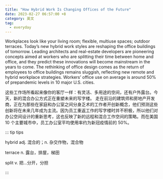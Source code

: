 ```yaml
---
title: "How Hybrid Work Is Changing Offices of the Future"
date: 2023-02-27 06:57:00 +8
category: 英文
tag:
  - everyday
---
```


Workplaces look like your living room; flexible, multiuse spaces; outdoor terraces. Today’s new hybrid work styles are reshaping the office buildings of tomorrow. Leading architects and real-estate developers are pioneering concepts aimed at workers who are splitting their time between home and office, and they predict these innovations will become mainstream in the years to come. The rethinking of office design comes as the return of employees to office buildings remains sluggish, reflecting new remote and hybrid workplace strategies. Workers’ office use on average is around 50% of prepandemic levels in 10 major U.S. cities.

这些工作场所看起来像你的客厅一样：有灵活、多用途的空间，还有户外露台。今天，新的混合办公方式正在重塑未来的写字楼。 走在前沿的建筑师和房地产开发商，正在为那些在家庭和办公室之间分身乏术的工作者开创新概念，他们预测这些创新将在未来几年成为主流。因为员工重返工作的写字楼时并不积极，所以他们对办公空间设计的重新思考，这也反映了新的远程和混合工作空间的策略。而在美国 10 个主要城市中，员工办公室平均使用率约为新冠疫情前的 50%。

::: tip tips

hybrid adj. 混合的；n. 杂交作物，混合物

terrace n. 露台，排屋，梯田

split v. 把…分开，分担

:::
